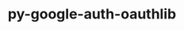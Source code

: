 ---
title: "py-google-auth-oauthlib"
layout: cache
categories: [package, v0.20.1]
meta: {"versions": ["0.4.6"], "compilers": ["gcc@=11.3.0"], "oss": ["ubuntu22.04"], "platforms": ["linux"], "targets": ["x86_64_v3"], "stacks": ["ml-linux-x86_64-cpu", "ml-linux-x86_64-cuda", "ml-linux-x86_64-rocm", "root"], "num_specs": 1, "num_specs_by_stack": {"ml-linux-x86_64-cpu": 1, "root": 1, "ml-linux-x86_64-rocm": 1, "ml-linux-x86_64-cuda": 1}}
spec_details: [{"hash": "4ggdo77fil4u7tqh5ga52dtiyjg5skph", "compiler": "gcc@=11.3.0", "versions": ["0.4.6"], "os": "ubuntu22.04", "platform": "linux", "target": "x86_64_v3", "variants": ["build_system=python_pip"], "stacks": ["ml-linux-x86_64-cpu", "root", "ml-linux-x86_64-rocm", "ml-linux-x86_64-cuda"], "size": "-", "tarball": "https://binaries.spack.io/releases/v0.20.1/build_cache/linux-ubuntu22.04-x86_64_v3/gcc-11.3.0/py-google-auth-oauthlib-0.4.6/linux-ubuntu22.04-x86_64_v3-gcc-11.3.0-py-google-auth-oauthlib-0.4.6-4ggdo77fil4u7tqh5ga52dtiyjg5skph.spack"}]
---